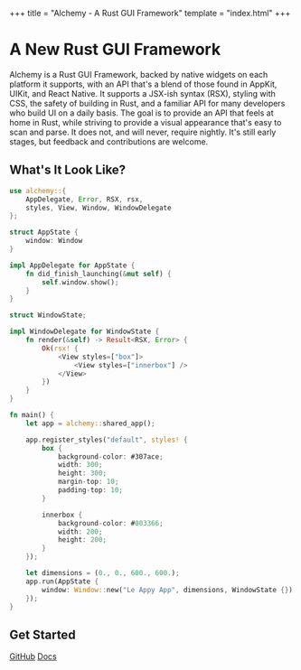 +++
title = "Alchemy - A Rust GUI Framework"
template = "index.html"
+++

# A New Rust GUI Framework
Alchemy is a Rust GUI Framework, backed by native widgets on each platform it supports, with an API that's a blend of those found in AppKit, UIKit, and React Native. It supports a JSX-ish syntax (RSX), styling with CSS, the safety of building in Rust, and a familiar API for many developers who build UI on a daily basis. The goal is to provide an API that feels at home in Rust, while striving to provide a visual appearance that's easy to scan and parse. It does not, and will never, require nightly. It's still early stages, but feedback and contributions are welcome.


## What's It Look Like?
``` rust
use alchemy::{
    AppDelegate, Error, RSX, rsx, 
    styles, View, Window, WindowDelegate
};

struct AppState {
    window: Window
}

impl AppDelegate for AppState {
    fn did_finish_launching(&mut self) {
        self.window.show();
    }
}

struct WindowState;

impl WindowDelegate for WindowState {
    fn render(&self) -> Result<RSX, Error> {
        Ok(rsx! {
            <View styles=["box"]>
                <View styles=["innerbox"] />
            </View>
        })
    }
}

fn main() {
    let app = alchemy::shared_app();

    app.register_styles("default", styles! {
        box {
            background-color: #307ace;
            width: 300;
            height: 300;
            margin-top: 10;
            padding-top: 10;
        }

        innerbox {
            background-color: #003366;
            width: 200;
            height: 200;
        }
    });

    let dimensions = (0., 0., 600., 600.);
    app.run(AppState {
        window: Window::new("Le Appy App", dimensions, WindowState {})
    });
}
```

<div id="tempGetStarted">
<h2>Get Started</h2>
<a href="https://github.com/ryanmcgrath/alchemy/" title="Browse the Alchemy Source Code on GitHub" class="getStartedBtn gh">GitHub</a>
<a href="https://docs.rs/alchemy/" title="Read the Alchemy Documentation on docs.rs" class="getStartedBtn">Docs</a>
</div>
